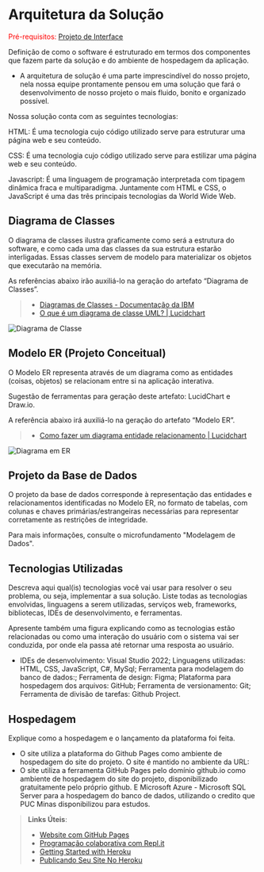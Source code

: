 # Arquitetura da Solução

<span style="color:red">Pré-requisitos: <a href="3-Projeto de Interface.md"> Projeto de Interface</a></span>

Definição de como o software é estruturado em termos dos componentes que fazem parte da solução e do ambiente de hospedagem da aplicação.

- A arquitetura de solução é uma parte imprescindível do nosso projeto, nela nossa equipe prontamente pensou em uma solução que fará o desenvolvimento de nosso projeto o mais fluido, bonito e organizado possível.

Nossa solução conta com as seguintes tecnologias:

HTML: É uma tecnologia cujo código utilizado serve para estruturar uma página web e seu conteúdo.

CSS: É uma tecnologia cujo código utilizado serve para estilizar uma página web e seu conteúdo.

Javascript: É uma linguagem de programação interpretada com tipagem dinâmica fraca e multiparadigma. Juntamente com HTML e CSS, o JavaScript é uma das três principais tecnologias da World Wide Web.

## Diagrama de Classes

O diagrama de classes ilustra graficamente como será a estrutura do software, e como cada uma das classes da sua estrutura estarão interligadas. Essas classes servem de modelo para materializar os objetos que executarão na memória.


As referências abaixo irão auxiliá-lo na geração do artefato “Diagrama de Classes”.

> - [Diagramas de Classes - Documentação da IBM](https://www.ibm.com/docs/pt-br/rational-soft-arch/9.6.1?topic=diagrams-class)
> - [O que é um diagrama de classe UML? | Lucidchart](https://www.lucidchart.com/pages/pt/o-que-e-diagrama-de-classe-uml)
> 
![Diagrama de Classe](https://user-images.githubusercontent.com/113475662/229937445-c1289cb5-5ca9-44bc-9bdf-d9331c4a9ac1.png)


## Modelo ER (Projeto Conceitual)

O Modelo ER representa através de um diagrama como as entidades (coisas, objetos) se relacionam entre si na aplicação interativa.

Sugestão de ferramentas para geração deste artefato: LucidChart e Draw.io.

A referência abaixo irá auxiliá-lo na geração do artefato “Modelo ER”.

> - [Como fazer um diagrama entidade relacionamento | Lucidchart](https://www.lucidchart.com/pages/pt/como-fazer-um-diagrama-entidade-relacionamento)

![Diagrama em ER](https://user-images.githubusercontent.com/113475662/229937475-fc63a1b9-1143-4c2d-b358-5b465721cebe.png)


## Projeto da Base de Dados

O projeto da base de dados corresponde à representação das entidades e relacionamentos identificadas no Modelo ER, no formato de tabelas, com colunas e chaves primárias/estrangeiras necessárias para representar corretamente as restrições de integridade.
 
Para mais informações, consulte o microfundamento "Modelagem de Dados".

## Tecnologias Utilizadas

Descreva aqui qual(is) tecnologias você vai usar para resolver o seu problema, ou seja, implementar a sua solução. Liste todas as tecnologias envolvidas, linguagens a serem utilizadas, serviços web, frameworks, bibliotecas, IDEs de desenvolvimento, e ferramentas.

Apresente também uma figura explicando como as tecnologias estão relacionadas ou como uma interação do usuário com o sistema vai ser conduzida, por onde ela passa até retornar uma resposta ao usuário.
- IDEs de desenvolvimento: Visual Studio 2022; Linguagens utilizadas: HTML, CSS, JavaScript, C#, MySql; Ferramenta para modelagem do banco de dados:; Ferramenta de design: Figma; Plataforma para hospedagem dos arquivos: GitHub; Ferramenta de versionamento: Git; Ferramenta de divisão de tarefas: Github Project.

## Hospedagem

Explique como a hospedagem e o lançamento da plataforma foi feita.
- O site utiliza a plataforma do Github Pages como ambiente de hospedagem do site do projeto. O site é mantido no ambiente da URL:
- O site utiliza a ferramenta GitHub Pages pelo domínio github.io como ambiente de hospedagem do site do projeto, disponibilizado gratuitamente pelo próprio github. E Microsoft Azure - Microsoft SQL Server para a hospedagem do banco de dados, utilizando o credito que PUC Minas disponibilizou para estudos.

> **Links Úteis**:
>
> - [Website com GitHub Pages](https://pages.github.com/)
> - [Programação colaborativa com Repl.it](https://repl.it/)
> - [Getting Started with Heroku](https://devcenter.heroku.com/start)
> - [Publicando Seu Site No Heroku](http://pythonclub.com.br/publicando-seu-hello-world-no-heroku.html)
